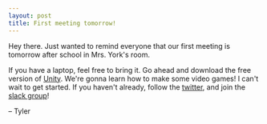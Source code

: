 ```yaml
---
layout: post
title: First meeting tomorrow!
---
```


Hey there. Just wanted to remind everyone that our first meeting is tomorrow after school in Mrs. York's room.

If you have a laptop, feel free to bring it. Go ahead and download the free version of [Unity](https://store.unity.com/).
We're gonna learn how to make some video games! I can't wait to get started.
If you haven't already, follow the [twitter](https://twitter.com/sphscodeclub), and join the [slack group](https://join.slack.com/t/sphscodeclub/shared_invite/enQtMjgzMDE1Mzc3MjY4LTY5ODdmZDJhODdhNzEzNTg1ODk2NDQ4YTNmMzY4YzhhNWExMjk1NjUxY2RkNGM1MWMwZDllZWQ3NjRjNGJlNWI)!

&ndash; Tyler
